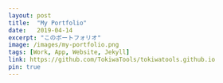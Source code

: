 ```yaml
---
layout: post
title:  "My Portfolio"
date:   2019-04-14
excerpt: "このポートフォリオ"
image: /images/my-portfolio.png
tags: [Work, App, Website, Jekyll]
link: https://github.com/TokiwaTools/tokiwatools.github.io
pin: true
---
```


